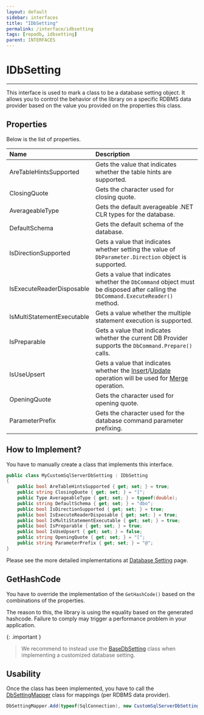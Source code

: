 ```yaml
---
layout: default
sidebar: interfaces
title: "IDbSetting"
permalink: /interface/idbsetting
tags: [repodb, idbsetting]
parent: INTERFACES
---
```


# IDbSetting

---

This interface is used to mark a class to be a database setting object. It allows you to control the behavior of the library on a specific RDBMS data provider based on the value you provided on the properties this class.

## Properties

Below is the list of properties.

| Name | Description |
|:-----|:------------|
| AreTableHintsSupported | Gets the value that indicates whether the table hints are supported. |
| ClosingQuote | Gets the character used for closing quote. |
| AverageableType | Gets the default averageable .NET CLR types for the database. |
| DefaultSchema | Gets the default schema of the database. |
| IsDirectionSupported | Gets a value that indicates whether setting the value of `DbParameter.Direction` object is supported. |
| IsExecuteReaderDisposable | Gets a value that indicates whether the `DbCommand` object must be disposed after calling the `DbCommand.ExecuteReader()` method. |
| IsMultiStatementExecutable | Gets a value whether the multiple statement execution is supported. |
| IsPreparable | Gets a value that indicates whether the current DB Provider supports the `DbCommand.Prepare()` calls. |
| IsUseUpsert | Gets a value that indicates whether the [Insert](/operation/insert)/[Update](/operation/update) operation will be used for [Merge](/operation/merge) operation. |
| OpeningQuote | Gets the character used for opening quote. |
| ParameterPrefix | Gets the character used for the database command parameter prefixing. |

## How to Implement?

You have to manually create a class that implements this interface.

```csharp
public class MyCustomSqlServerDbSetting : IDbSetting
{
    public bool AreTableHintsSupported { get; set; } = true;
    public string ClosingQuote { get; set; } = "]";
    public Type AverageableType { get; set; } = typeof(double);
    public string DefaultSchema { get; set; } = "dbo";
    public bool IsDirectionSupported { get; set; } = true;
    public bool IsExecuteReaderDisposable { get; set; } = true;
    public bool IsMultiStatementExecutable { get; set; } = true;
    public bool IsPreparable { get; set; } = true;
    public bool IsUseUpsert { get; set; } = false;
    public string OpeningQuote { get; set; } = "[";
    public string ParameterPrefix { get; set; } = "@";
}
```

Please see the more detailed implementations at [Database Setting](/extensibility/databasesetting) page.

## GetHashCode

You have to override the implementation of the `GetHashCode()` based on the combinations of the properties.

The reason to this, the library is using the equality based on the generated hashcode. Failure to comply may trigger a performance problem in your application.

{: .important }
> We recommend to instead use the [BaseDbSetting](/class/basedbsetting) class when implementing a customized database setting.

## Usability

Once the class has been implemented, you have to call the [DbSettingMapper](/mapper/dbsettingmapper) class for mappings (per RDBMS data provider).

```csharp
DbSettingMapper.Add(typeof(SqlConnection), new CustomSqlServerDbSetting(), true);
```